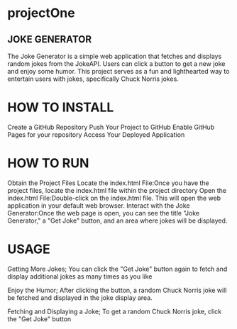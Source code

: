 # projectOne
## JOKE GENERATOR
The Joke Generator is a simple web application that fetches and displays random jokes from the JokeAPI. Users can click a button to get a new joke and enjoy some humor. This project serves as a fun and lighthearted way to entertain users with jokes, specifically Chuck Norris jokes.

# HOW TO INSTALL
Create a GitHub Repository
Push Your Project to GitHub
Enable GitHub Pages for your repository
Access Your Deployed Application

# HOW TO RUN
Obtain the Project Files
Locate the index.html File:Once you have the project files, locate the index.html file within the project directory
Open the index.html File:Double-click on the index.html file. This will open the web application in your default web browser.
Interact with the Joke Generator:Once the web page is open, you can see the title "Joke Generator," a "Get Joke" button, and an area where jokes will be displayed.

# USAGE
Getting More Jokes;
You can click the "Get Joke" button again to fetch and display additional jokes as many times as you like

Enjoy the Humor;
After clicking the button, a random Chuck Norris joke will be fetched and displayed in the joke display area.

Fetching and Displaying a Joke;
To get a random Chuck Norris joke, click the "Get Joke" button